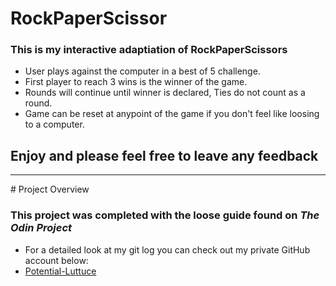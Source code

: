 # RockPaperScissor

### This is my interactive adaptiation of RockPaperScissors
- User plays against the computer in a best of 5 challenge.
- First player to reach 3 wins is the winner of the game.
- Rounds will continue until winner is declared, Ties do not count as a round.
- Game can be reset at anypoint of the game if you don't feel like loosing to a computer.

## Enjoy and please feel free to leave any feedback
<hr>
# Project Overview 

### This project was completed with the loose guide found on *The Odin Project*
- For a detailed look at my git log you can check out my private GitHub account below:
- [Potential-Luttuce](https://github.com/Potential-Luttuce)
